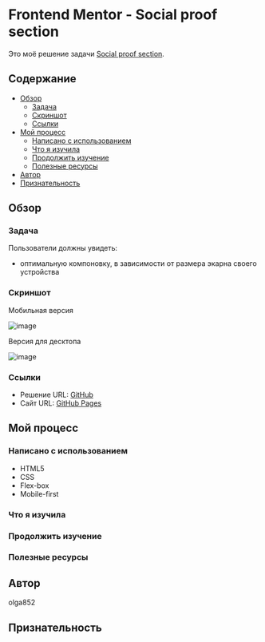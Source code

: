 # Frontend Mentor - Social proof section

Это моё решение задачи [Social proof section](https://www.frontendmentor.io/challenges/social-proof-section-6e0qTv_bA).

## Содержание

- [Обзор](#обзор)
  - [Задача](#задача)
  - [Скриншот](#скриншот)
  - [Ссылки](#ссылки)
- [Мой процесс](#мой-процесс)
  - [Написано с использованием](#написано-с-использованием)
  - [Что я изучила](#что-я-изучила)
  - [Продолжить изучение](#продолжить-изучение)
  - [Полезные ресурсы](#полезные-ресурсы)
- [Автор](#автор)
- [Признательность](#признательность)

## Обзор
### Задача

Пользователи должны увидеть:
- оптимальную компоновку, в зависимости от размера экарна своего устройства
### Скриншот
Мобильная версия

![image](https://user-images.githubusercontent.com/90684029/142759082-2f7b3f72-c891-4d4e-a737-b5fb868fb9b8.png)


Версия для десктопа

![image](https://user-images.githubusercontent.com/90684029/142759123-ce9ba30e-eb1a-4241-ab85-911ad02f65cd.png)


### Ссылки

- Решение URL: [GitHub](https://github.com/olga852/social-proof-section-my-solution)
- Сайт URL: [GitHub Pages ](https://olga852.github.io/social-proof-section-my-solution/)

## Мой процесс
### Написано с использованием
- HTML5
- CSS
- Flex-box
- Mobile-first
### Что я изучила
### Продолжить изучение
### Полезные ресурсы
## Автор

olga852

## Признательность
